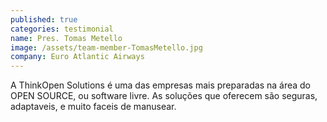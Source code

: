 ```yaml
---
published: true
categories: testimonial
name: Pres. Tomas Metello 
image: /assets/team-member-TomasMetello.jpg
company: Euro Atlantic Airways
---
```



A ThinkOpen Solutions &#233; uma das empresas mais preparadas na &#225;rea do OPEN SOURCE, ou software livre. As solu&#231;&#245;es que oferecem s&#227;o seguras, adaptaveis, e muito faceis de manusear.
